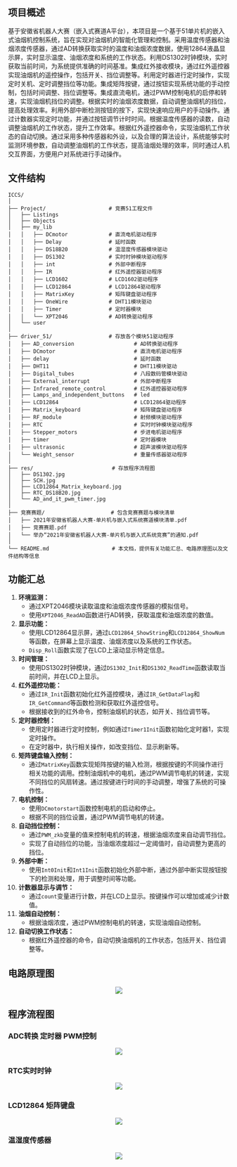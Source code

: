 ## 项目概述

​		基于安徽省机器人大赛（嵌入式赛道A平台），本项目是一个基于51单片机的嵌入式油烟机控制系统，旨在实现对油烟机的智能化管理和控制。采用温度传感器和油烟浓度传感器，通过AD转换获取实时的温度和油烟浓度数据，使用12864液晶显示屏，实时显示温度、油烟浓度和系统的工作状态。利用DS1302时钟模块，实时获取当前时间，为系统提供准确的时间基准。集成红外接收模块，通过红外遥控器实现油烟机的遥控操作，包括开关、挡位调整等。利用定时器进行定时操作，实现定时关机、定时调整挡位等功能。集成矩阵按键，通过按钮实现系统功能的手动控制，包括时间调整、挡位调整等。集成直流电机，通过PWM控制电机的启停和转速，实现油烟机挡位的调整。根据实时的油烟浓度数据，自动调整油烟机的挡位，提高处理效率。利用外部中断检测按钮的按下，实现快速响应用户的手动操作。通过计数器实现定时功能，并通过按钮调节计时时间。根据温度传感器的读数，自动调整油烟机的工作状态，提升工作效率。根据红外遥控器命令，实现油烟机工作状态的自动切换。通过采用多种传感器和外设，以及合理的算法设计，系统能够实时监测环境参数，自动调整油烟机的工作状态，提高油烟处理的效率，同时通过人机交互界面，方便用户对系统进行手动操作。

## 文件结构

```
ICCS/
│
├── Project/         			# 竞赛51工程文件
│   ├── Listings			
│   ├── Objects
│   ├── my_lib
│	│   ├── DCmotor				# 直流电机驱动程序
│	│   ├── Delay				# 延时函数
│	│   ├── DS18B20				# 温湿度传感器模块驱动
│	│   ├── DS1302				# 实时时钟模块驱动程序
│	│   ├── int					# 外部中断程序
│	│   ├── IR					# 红外遥控器驱动程序
│	│   ├── LCD1602				# LCD1602驱动程序
│	│   ├── LCD12864			# LCD12864驱动程序
│	│   ├── MatrixKey			# 矩阵键盘驱动程序
│	│   ├── OneWire				# DHT11模块驱动
│	│   ├── Timer				# 定时器模块
│	│   └── XPT2046				# AD转换驱动程序	
│   └── user
│
├── driver_51/                  # 存放各个模块51驱动程序
│   ├── AD_conversion                   # AD转换驱动程序
│   ├── DCmotor                         # 直流电机驱动程序
│   ├── delay                           # 延时函数
│   ├── DHT11                           # DHT11模块驱动
│   ├── Digital_tubes                   # 八段数码管模块驱动
│   ├── External_interrupt              # 外部中断程序
│   ├── Infrared_remote_control         # 红外遥控器驱动程序
│   ├── Lamps_and_independent_buttons   # led	
│   ├── LCD12864                        # LCD12864驱动程序
│   ├── Matrix_keyboard                 # 矩阵键盘驱动程序
│   ├── RF_module                       # 射频模块驱动程序
│   ├── RTC                             # 实时时钟模块驱动程序
│   ├── Stepper_motors                  # 步进电机驱动程序
│   ├── timer                           # 定时器模块
│   ├── ultrasonic                      # 超声波模块驱动程序
│   └── Weight_sensor                   # 重量传感器驱动程序
│
├── res/                         # 存放程序流程图
│   ├── DS1302.jpg
│   ├── SCH.jpg
│   ├── LCD12864_Matrix_keyboard.jpg
│   ├── RTC_DS18B20.jpg
│   └── AD_and_it_pwm_timer.jpg
│
├── 竞赛赛题/                     # 包含竞赛赛题与模块清单
│   ├── 2021年安徽省机器人大赛-单片机与嵌入式系统赛道模块清单.pdf
│   ├── 竞赛赛题.pdf
│   └── 举办“2021年安徽省机器人大赛-单片机与嵌入式系统竞赛”的通知.pdf
│
└── README.md                    # 本文档，提供有关功能汇总、电路原理图以及文件结构等信息
```

## 功能汇总

1. **环境监测：**
   - 通过XPT2046模块读取温度和油烟浓度传感器的模拟信号。
   - 使用`XPT2046_ReadAD`函数进行AD转换，获取温度和油烟浓度的数值。
2. **显示功能：**
   - 使用LCD12864显示屏，通过`LCD12864_ShowString`和`LCD12864_ShowNum`等函数，在屏幕上显示温度、油烟浓度以及系统的工作状态。
   - `Disp_Roll`函数实现了在LCD上滚动显示特定信息。
3. **时间管理：**
   - 使用DS1302时钟模块，通过`DS1302_Init`和`DS1302_ReadTime`函数读取当前时间，并在LCD上显示。
4. **红外遥控功能：**
   - 通过`IR_Init`函数初始化红外遥控模块，通过`IR_GetDataFlag`和`IR_GetCommand`等函数检测和获取红外遥控信号。
   - 根据接收到的红外命令，控制油烟机的状态，如开关、挡位调节等。
5. **定时器控制：**
   - 使用定时器进行定时控制，例如通过`Timer1Init`函数初始化定时器1，实现定时操作。
   - 在定时器中，执行相关操作，如改变挡位、显示刷新等。
6. **矩阵键盘输入控制：**
   - 通过`MatrixKey`函数实现矩阵按键的输入检测，根据按键的不同操作进行相关功能的调用。控制油烟机中的电机，通过PWM调节电机的转速，实现不同挡位的风扇转速。通过按键进行时间的手动调整，增强了系统的可操作性。
7. **电机控制：**
   - 使用`DCmotorstart`函数控制电机的启动和停止。
   - 根据不同的挡位设置，通过PWM调节电机的转速。
8. **自动挡位控制：**
   - 通过`PWM_zkb`变量的值来控制电机的转速，根据油烟浓度来自动调节挡位。
   - 实现了自动挡位的功能，当油烟浓度超过一定阈值时，自动调整为更高的挡位。
9. **外部中断：**
   - 使用`Int0Init`和`Int1Init`函数初始化外部中断，通过外部中断实现按钮按下的检测和处理，用于调整时间等功能。
10. **计数器显示与调节：**
    - 通过`count`变量进行计数，并在LCD上显示。按键操作可以增加或减少计数值。
11. **油烟自动控制：**
    - 根据油烟浓度，通过PWM控制电机的转速，实现油烟自动控制。
12. **自动切换工作状态：**
    - 根据红外遥控器的命令，自动切换油烟机的工作状态，包括开关、挡位调整等。  

## 电路原理图

<div align=center><img  src ="https://github.com/zihaonian/ICCS-2022-A/blob/main/res/SCH.jpg"/></div>

## 程序流程图

### ADC转换 定时器 PWM控制

<div align=center><img  src ="https://github.com/zihaonian/ICCS-2022-A/blob/main/res/AD_and_it_pwm_timer.jpg"/></div>

### RTC实时时钟

<div align=center><img  src ="https://github.com/zihaonian/ICCS-2022-A/blob/main/res/DS1302.jpg"/></div>

### LCD12864 矩阵键盘

<div align=center><img  src ="https://github.com/zihaonian/ICCS-2022-A/blob/main/res/LCD12864_Matrix_keyboard.jpg"/></div>

### 温湿度传感器

<div align=center><img  src ="https://github.com/zihaonian/ICCS-2022-A/blob/main/res/RTC_DS18B20.jpg"/></div>

